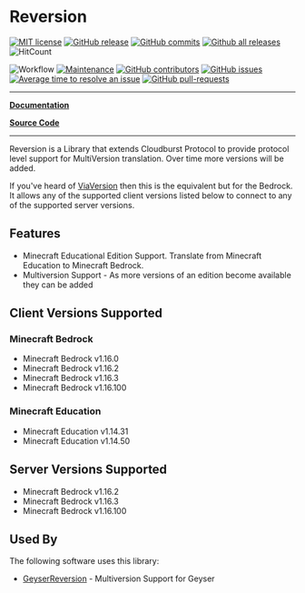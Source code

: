 # Reversion

[![MIT license](https://img.shields.io/badge/License-MIT-blue.svg)](https://lbesson.mit-license.org/)
[![GitHub release](https://img.shields.io/github/release/Bundabrg/Reversion)](https://GitHub.com/Bundabrg/Reversion/releases/)
[![GitHub commits](https://img.shields.io/github/commits-since/Bundabrg/Reversion/latest)](https://GitHub.com/Bundabrg/Reversion/commit/)
[![Github all releases](https://img.shields.io/github/downloads/Bundabrg/Reversion/total.svg)](https://GitHub.com/Bundabrg/Reversion/releases/)
![HitCount](http://hits.dwyl.com/bundabrg/Reversion.svg)

![Workflow](https://github.com/bundabrg/Reversion/workflows/build/badge.svg)
[![Maintenance](https://img.shields.io/badge/Maintained%3F-yes-green.svg)](https://GitHub.com/Bundabrg/Reversion/graphs/commit-activity)
[![GitHub contributors](https://img.shields.io/github/contributors/Bundabrg/Reversion)](https://GitHub.com/Bundabrg/Reversion/graphs/contributors/)
[![GitHub issues](https://img.shields.io/github/issues/Bundabrg/Reversion)](https://GitHub.com/Bundabrg/Reversion/issues/)
[![Average time to resolve an issue](http://isitmaintained.com/badge/resolution/Bundabrg/Reversion.svg)](http://isitmaintained.com/project/Bundabrg/Reversion "Average time to resolve an issue")
[![GitHub pull-requests](https://img.shields.io/github/issues-pr/Bundabrg/Reversion)](https://GitHub.com/Bundabrg/Reversion/pull/)
 

---

[**Documentation**](https://bundabrg.github.io/Reversion/)

[**Source Code**](https://github.com/bundabrg/Reversion/)

---

Reversion is a Library that extends Cloudburst Protocol to provide protocol level support for MultiVersion translation. Over time more versions
will be added.

If you've heard of [ViaVersion](https://github.com/ViaVersion/ViaVersion) then this is the equivalent but for the Bedrock.
It allows any of the supported client versions listed below to connect to any of the supported server versions.

## Features

* Minecraft Educational Edition Support. Translate from Minecraft Education to Minecraft Bedrock.
* Multiversion Support - As more versions of an edition become available they can be added

## Client Versions Supported

### Minecraft Bedrock
* Minecraft Bedrock v1.16.0
* Minecraft Bedrock v1.16.2
* Minecraft Bedrock v1.16.3
* Minecraft Bedrock v1.16.100

### Minecraft Education
* Minecraft Education v1.14.31
* Minecraft Education v1.14.50

## Server Versions Supported
* Minecraft Bedrock v1.16.2
* Minecraft Bedrock v1.16.3
* Minecraft Bedrock v1.16.100

## Used By
The following software uses this library:

* [GeyserReversion](https://github.com/bundabrg/GeyserReversion) - Multiversion Support for Geyser